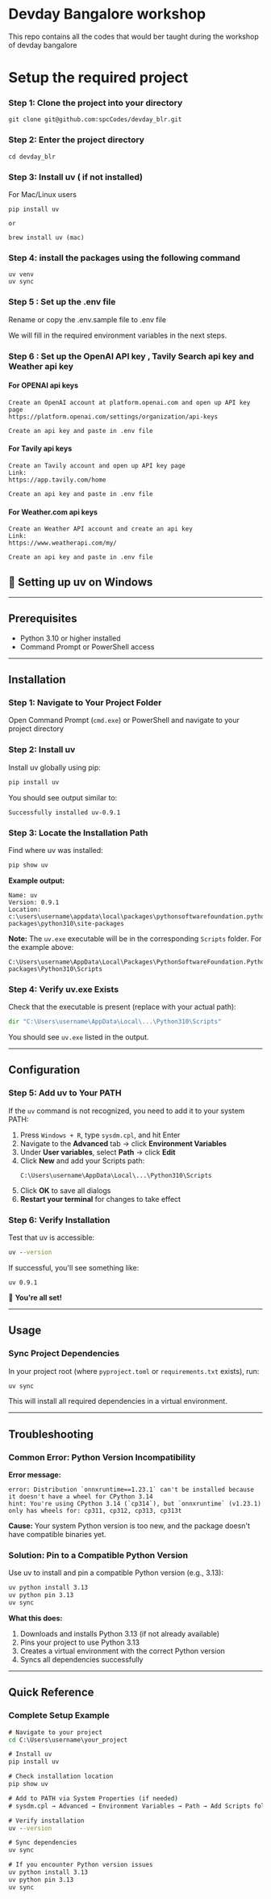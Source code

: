 # Devday Bangalore workshop
This repo contains all the codes that would ber taught during the workshop of devday bangalore 

#  Setup the required project 

### Step 1: Clone the project into your directory

```
git clone git@github.com:spcCodes/devday_blr.git
```
### Step 2: Enter the project directory

```
cd devday_blr
```

### Step 3: Install uv ( if not installed)

For Mac/Linux users
```
pip install uv 

or 

brew install uv (mac)
```

### Step 4: install the packages using the following command

```
uv venv
uv sync
```

### Step 5 : Set up the .env file

Rename or copy the .env.sample file to .env file

 We will fill in the required environment variables in the next steps.

### Step 6 : Set up the OpenAI API key , Tavily Search api key and Weather api key

#### For OPENAI api keys
```
Create an OpenAI account at platform.openai.com and open up API key page
https://platform.openai.com/settings/organization/api-keys

Create an api key and paste in .env file
```
#### For Tavily api keys
```
Create an Tavily account and open up API key page
Link:
https://app.tavily.com/home

Create an api key and paste in .env file
```

#### For Weather.com api keys
```
Create an Weather API account and create an api key
Link:
https://www.weatherapi.com/my/

Create an api key and paste in .env file
```



## 🧰 Setting up uv on Windows

---

## Prerequisites
- Python 3.10 or higher installed
- Command Prompt or PowerShell access
---

## Installation

### Step 1: Navigate to Your Project Folder

Open Command Prompt (`cmd.exe`) or PowerShell and navigate to your project directory

### Step 2: Install uv

Install uv globally using pip:

```cmd
pip install uv
```

You should see output similar to:

```
Successfully installed uv-0.9.1
```

### Step 3: Locate the Installation Path

Find where uv was installed:

```cmd
pip show uv
```

**Example output:**

```
Name: uv
Version: 0.9.1
Location: c:\users\username\appdata\local\packages\pythonsoftwarefoundation.python.3.10_qbz5n2kfra8p0\localcache\local-packages\python310\site-packages
```

**Note:** The `uv.exe` executable will be in the corresponding `Scripts` folder. For the example above:

```
C:\Users\username\AppData\Local\Packages\PythonSoftwareFoundation.Python.3.10_qbz5n2kfra8p0\LocalCache\local-packages\Python310\Scripts
```

### Step 4: Verify uv.exe Exists

Check that the executable is present (replace with your actual path):

```cmd
dir "C:\Users\username\AppData\Local\...\Python310\Scripts"
```

You should see `uv.exe` listed in the output.

---

## Configuration

### Step 5: Add uv to Your PATH

If the `uv` command is not recognized, you need to add it to your system PATH:

1. Press `Windows + R`, type `sysdm.cpl`, and hit Enter
2. Navigate to the **Advanced** tab → click **Environment Variables**
3. Under **User variables**, select **Path** → click **Edit**
4. Click **New** and add your Scripts path:
   ```
   C:\Users\username\AppData\Local\...\Python310\Scripts
   ```
5. Click **OK** to save all dialogs
6. **Restart your terminal** for changes to take effect

### Step 6: Verify Installation

Test that uv is accessible:

```cmd
uv --version
```

If successful, you'll see something like:

```
uv 0.9.1
```

🎉 **You're all set!**

---

## Usage

### Sync Project Dependencies

In your project root (where `pyproject.toml` or `requirements.txt` exists), run:

```cmd
uv sync
```

This will install all required dependencies in a virtual environment.

---

## Troubleshooting

### Common Error: Python Version Incompatibility

**Error message:**

```
error: Distribution `onnxruntime==1.23.1` can't be installed because it doesn't have a wheel for CPython 3.14
hint: You're using CPython 3.14 (`cp314`), but `onnxruntime` (v1.23.1) only has wheels for: cp311, cp312, cp313, cp313t
```

**Cause:** Your system Python version is too new, and the package doesn't have compatible binaries yet.

### Solution: Pin to a Compatible Python Version

Use uv to install and pin a compatible Python version (e.g., 3.13):

```cmd
uv python install 3.13
uv python pin 3.13
uv sync
```

**What this does:**

1. Downloads and installs Python 3.13 (if not already available)
2. Pins your project to use Python 3.13
3. Creates a virtual environment with the correct Python version
4. Syncs all dependencies successfully

---

## Quick Reference

### Complete Setup Example

```cmd
# Navigate to your project
cd C:\Users\username\your_project

# Install uv
pip install uv

# Check installation location
pip show uv

# Add to PATH via System Properties (if needed)
# sysdm.cpl → Advanced → Environment Variables → Path → Add Scripts folder

# Verify installation
uv --version

# Sync dependencies
uv sync

# If you encounter Python version issues
uv python install 3.13
uv python pin 3.13
uv sync
```
